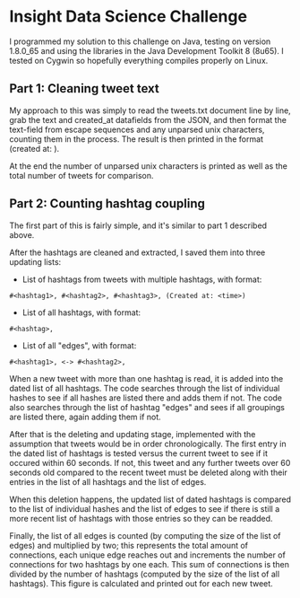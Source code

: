 # Insight Data Science Challenge
I programmed my solution to this challenge on Java, testing on version 1.8.0_65 and using the libraries in the Java Development Toolkit 8 (8u65). I tested on Cygwin so hopefully everything compiles properly on Linux.

## Part 1: Cleaning tweet text
My approach to this was simply to read the tweets.txt document line by line, grab the text and created_at datafields from the JSON, and then format the text-field from escape sequences and any unparsed unix characters, counting them in the process. The result is then printed in the format <text> (created at: <time>).

At the end the number of unparsed unix characters is printed as well as the total number of tweets for comparison.

## Part 2: Counting hashtag coupling
The first part of this is fairly simple, and it's similar to part 1 described above.

After the hashtags are cleaned and extracted, I saved them into three updating lists:

- List of hashtags from tweets with multiple hashtags, with format: 
```
#<hashtag1>, #<hashtag2>, #<hashtag3>, (Created at: <time>)
```
- List of all hashtags, with format: 
```
#<hashtag>,
```
- List of all "edges", with format:
```
#<hashtag1>, <-> #<hashtag2>,
```
  
When a new tweet with more than one hashtag is read, it is added into the dated list of all hashtags. The code searches through the list of individual hashes to see if all hashes are listed there and adds them if not. The code also searches through the list of hashtag "edges" and sees if all groupings are listed there, again adding them if not.

After that is the deleting and updating stage, implemented with the assumption that tweets would be in order chronologically. The first entry in the dated list of hashtags is tested versus the current tweet to see if it occured within 60 seconds. If not, this tweet and any further tweets over 60 seconds old compared to the recent tweet must be deleted along with their entries in the list of all hashtags and the list of edges. 

When this deletion happens, the updated list of dated hashtags is compared to the list of individual hashes and the list of edges to see if there is still a more recent list of hashtags with those entries so they can be readded.

Finally, the list of all edges is counted (by computing the size of the list of edges) and multiplied by two; this represents the total amount of connections, each unique edge reaches out and increments the number of connections for two hashtags by one each. This sum of connections is then divided by the number of hashtags (computed by the size of the list of all hashtags). This figure is calculated and printed out for each new tweet.
